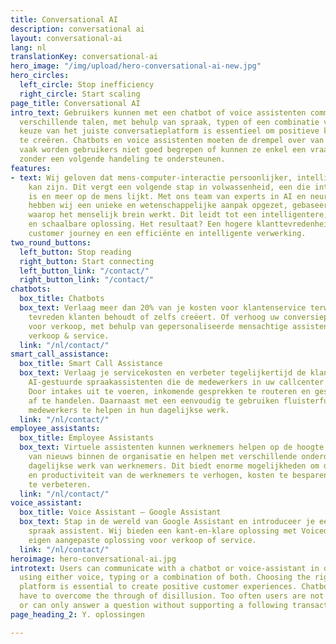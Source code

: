 ```yaml
---
title: Conversational AI
description: conversational ai
layout: conversational-ai
lang: nl
translationKey: conversational-ai
hero_image: "/img/upload/hero-conversational-ai-new.jpg"
hero_circles:
  left_circle: Stop inefficiency
  right_circle: Start scaling
page_title: Conversational AI
intro_text: Gebruikers kunnen met een chatbot of voice assistenten communiceren in
  verschillende talen, met behulp van spraak, typen of een combinatie van beide. De
  keuze van het juiste conversatieplatform is essentieel om positieve klantervaringen
  te creëren. Chatbots en voice assistenten moeten de drempel over van onbegrip. Te
  vaak worden gebruikers niet goed begrepen of kunnen ze enkel een vraag beantwoorden
  zonder een volgende handeling te ondersteunen.
features:
- text: Wij geloven dat mens-computer-interactie persoonlijker, intelligenter en bevredigender
    kan zijn. Dit vergt een volgende stap in volwassenheid, een die intelligenter
    is en meer op de mens lijkt. Met ons team van experts in AI en neurolinguïstiek
    hebben wij een unieke en wetenschappelijke aanpak opgezet, gebaseerd op de manier
    waarop het menselijk brein werkt. Dit leidt tot een intelligentere, dynamischere
    en schaalbare oplossing. Het resultaat? Een hogere klanttevredenheid, een verbeterde
    customer journey en een efficiënte en intelligente verwerking.
two_round_buttons:
  left_button: Stop reading
  right_button: Start connecting
  left_button_link: "/contact/"
  right_button_link: "/contact/"
chatbots:
  box_title: Chatbots
  box_text: Verlaag meer dan 20% van je kosten voor klantenservice terwijl je meer
    tevreden klanten behoudt of zelfs creëert. Of verhoog uw conversiepercentages
    voor verkoop, met behulp van gepersonaliseerde mensachtige assistenten. Support
    verkoop & service.
  link: "/nl/contact/"
smart_call_assistance:
  box_title: Smart Call Assistance
  box_text: Verlaag je servicekosten en verbeter tegelijkertijd de klantervaring.
    AI-gestuurde spraakassistenten die de medewerkers in uw callcenter ondersteunen.
    Door intakes uit te voeren, inkomende gesprekken te routeren en gesprekken daadwerkelijk
    af te handelen. Daarnaast met een eenvoudig te gebruiken fluisterfunctie om de
    medewerkers te helpen in hun dagelijkse werk.
  link: "/nl/contact/"
employee_assistants:
  box_title: Employee Assistants
  box_text: Virtuele assistenten kunnen werknemers helpen op de hoogte te blijven
    van nieuws binnen de organisatie en helpen met verschillende onderdelen van het
    dagelijkse werk van werknemers. Dit biedt enorme mogelijkheden om de tevredenheid
    en productiviteit van de werknemers te verhogen, kosten te besparen en de kwaliteit
    te verbeteren.
  link: "/nl/contact/"
voice_assistant:
  box_title: Voice Assistant – Google Assistant
  box_text: Stap in de wereld van Google Assistant en introduceer je eerste AI-gestuurde
    spraak assistent. Wij bieden een kant-en-klare oplossing met Voicedomein. Of je
    eigen aangepaste oplossing voor verkoop of service.
  link: "/nl/contact/"
heroimage: hero-conversational-ai.jpg
introtext: Users can communicate with a chatbot or voice-assistant in different languages,
  using either voice, typing or a combination of both. Choosing the right conversational
  platform is essential to create positive customer experiences. Chatbots and voice-assistants
  have to overcome the through of disillusion. Too often users are not properly understood
  or can only answer a question without supporting a following transactions.
page_heading_2: Y. oplossingen

---
```


